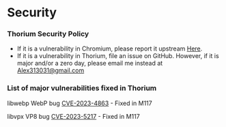 # Security

### Thorium Security Policy

 - If it is a vulnerability in Chromium, please report it upstream [Here](https://bugs.chromium.org/p/chromium/issues/entry).
 - If it is a vulnerability in Thorium, file an issue on GitHub. However, if it is major and/or a zero day, please email me instead at Alex313031@gmail.com

### List of major vulnerabilities fixed in Thorium

libwebp WebP bug [CVE-2023-4863](https://nvd.nist.gov/vuln/detail/CVE-2023-4863) - Fixed in M117

libvpx VP8 bug [CVE-2023-5217](https://nvd.nist.gov/vuln/detail/CVE-2023-5217) - Fixed in M117
